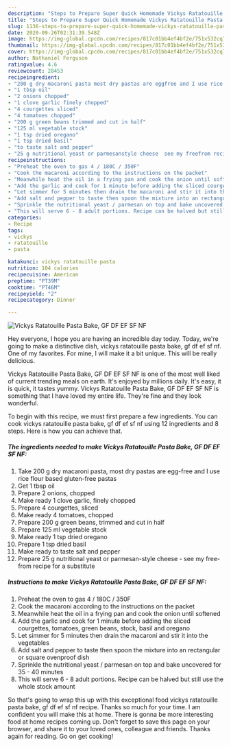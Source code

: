 ```yaml
---
description: "Steps to Prepare Super Quick Homemade Vickys Ratatouille Pasta Bake, GF DF EF SF NF"
title: "Steps to Prepare Super Quick Homemade Vickys Ratatouille Pasta Bake, GF DF EF SF NF"
slug: 1136-steps-to-prepare-super-quick-homemade-vickys-ratatouille-pasta-bake-gf-df-ef-sf-nf
date: 2020-09-26T02:31:39.548Z
image: https://img-global.cpcdn.com/recipes/817c01bb4ef4bf2e/751x532cq70/vickys-ratatouille-pasta-bake-gf-df-ef-sf-nf-recipe-main-photo.jpg
thumbnail: https://img-global.cpcdn.com/recipes/817c01bb4ef4bf2e/751x532cq70/vickys-ratatouille-pasta-bake-gf-df-ef-sf-nf-recipe-main-photo.jpg
cover: https://img-global.cpcdn.com/recipes/817c01bb4ef4bf2e/751x532cq70/vickys-ratatouille-pasta-bake-gf-df-ef-sf-nf-recipe-main-photo.jpg
author: Nathaniel Ferguson
ratingvalue: 4.6
reviewcount: 28453
recipeingredient:
- "200 g dry macaroni pasta most dry pastas are eggfree and I use rice flour based glutenfree pastas"
- "1 tbsp oil"
- "2 onions chopped"
- "1 clove garlic finely chopped"
- "4 courgettes sliced"
- "4 tomatoes chopped"
- "200 g green beans trimmed and cut in half"
- "125 ml vegetable stock"
- "1 tsp dried oregano"
- "1 tsp dried basil"
- "to taste salt and pepper"
- "25 g nutritional yeast or parmesanstyle cheese  see my freefrom recipe for a substitute"
recipeinstructions:
- "Preheat the oven to gas 4 / 180C / 350F"
- "Cook the macaroni according to the instructions on the packet"
- "Meanwhile heat the oil in a frying pan and cook the onion until softened"
- "Add the garlic and cook for 1 minute before adding the sliced courgettes, tomatoes, green beans, stock, basil and oregano"
- "Let simmer for 5 minutes then drain the macaroni and stir it into the vegetables"
- "Add salt and pepper to taste then spoon the mixture into an rectangular or square ovenproof dish"
- "Sprinkle the nutritional yeast / parmesan on top and bake uncovered for 35 - 40 minutes"
- "This will serve 6 - 8 adult portions. Recipe can be halved but still use the whole stock amount"
categories:
- Recipe
tags:
- vickys
- ratatouille
- pasta

katakunci: vickys ratatouille pasta 
nutrition: 104 calories
recipecuisine: American
preptime: "PT39M"
cooktime: "PT46M"
recipeyield: "2"
recipecategory: Dinner

---
```



![Vickys Ratatouille Pasta Bake, GF DF EF SF NF](https://img-global.cpcdn.com/recipes/817c01bb4ef4bf2e/751x532cq70/vickys-ratatouille-pasta-bake-gf-df-ef-sf-nf-recipe-main-photo.jpg)

Hey everyone, I hope you are having an incredible day today. Today, we're going to make a distinctive dish, vickys ratatouille pasta bake, gf df ef sf nf. One of my favorites. For mine, I will make it a bit unique. This will be really delicious.

Vickys Ratatouille Pasta Bake, GF DF EF SF NF is one of the most well liked of current trending meals on earth. It's enjoyed by millions daily. It's easy, it is quick, it tastes yummy. Vickys Ratatouille Pasta Bake, GF DF EF SF NF is something that I have loved my entire life. They're fine and they look wonderful.




To begin with this recipe, we must first prepare a few ingredients. You can cook vickys ratatouille pasta bake, gf df ef sf nf using 12 ingredients and 8 steps. Here is how you can achieve that.

<!--inarticleads1-->

##### The ingredients needed to make Vickys Ratatouille Pasta Bake, GF DF EF SF NF:

1. Take 200 g dry macaroni pasta, most dry pastas are egg-free and I use rice flour based gluten-free pastas
1. Get 1 tbsp oil
1. Prepare 2 onions, chopped
1. Make ready 1 clove garlic, finely chopped
1. Prepare 4 courgettes, sliced
1. Make ready 4 tomatoes, chopped
1. Prepare 200 g green beans, trimmed and cut in half
1. Prepare 125 ml vegetable stock
1. Make ready 1 tsp dried oregano
1. Prepare 1 tsp dried basil
1. Make ready to taste salt and pepper
1. Prepare 25 g nutritional yeast or parmesan-style cheese - see my free-from recipe for a substitute




<!--inarticleads2-->

##### Instructions to make Vickys Ratatouille Pasta Bake, GF DF EF SF NF:

1. Preheat the oven to gas 4 / 180C / 350F
1. Cook the macaroni according to the instructions on the packet
1. Meanwhile heat the oil in a frying pan and cook the onion until softened
1. Add the garlic and cook for 1 minute before adding the sliced courgettes, tomatoes, green beans, stock, basil and oregano
1. Let simmer for 5 minutes then drain the macaroni and stir it into the vegetables
1. Add salt and pepper to taste then spoon the mixture into an rectangular or square ovenproof dish
1. Sprinkle the nutritional yeast / parmesan on top and bake uncovered for 35 - 40 minutes
1. This will serve 6 - 8 adult portions. Recipe can be halved but still use the whole stock amount




So that's going to wrap this up with this exceptional food vickys ratatouille pasta bake, gf df ef sf nf recipe. Thanks so much for your time. I am confident you will make this at home. There is gonna be more interesting food at home recipes coming up. Don't forget to save this page on your browser, and share it to your loved ones, colleague and friends. Thanks again for reading. Go on get cooking!
